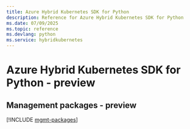 ```yaml
---
title: Azure Hybrid Kubernetes SDK for Python
description: Reference for Azure Hybrid Kubernetes SDK for Python
ms.date: 07/09/2025
ms.topic: reference
ms.devlang: python
ms.service: hybridkubernetes
---
```

# Azure Hybrid Kubernetes SDK for Python - preview

## Management packages - preview
[!INCLUDE [mgmt-packages](hybrid-kubernetes-mgmt-index.md)]